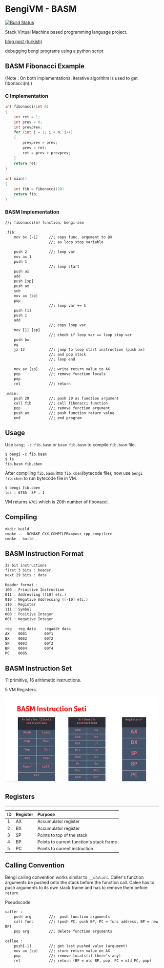 # BengiVM - BASM
[![Build Status](https://travis-ci.org/humanova/Bengi.svg?branch=master)](https://travis-ci.org/humanova/Bengi)

Stack Virtual Machine based programming language project.

[blog post (turkish)](https://humanova.github.io/post/bengi)

[debugging bengi programs using a python script](https://www.youtube.com/watch?v=mkqNtYPKTWQ)

## BASM Fibonacci Example

(Note : On both implementations: iterative algorithm is used to get fibonacci(n).)
### C Implementation

```c
int fibonacci(int n)
{
    int ret = 1;
    int prev = 0;
    int prevprev;
    for (int i = 1; i < n; i++)
    {
        prevprev = prev;
        prev = ret;
        ret = prev + prevprev;
    }
	return ret;
}

int main()
{
    int fib = fibonacci(20)
    return fib;
}
```

### BASM Implementation

```assembly
//; fibonacci(n) function, bengi-asm

.fib:
    mov bx [-1]   	//; copy func. argument to BX
			        //; as loop stop variable

    push 2        	//; loop var
    mov ax 1
    push 1
                  	//; loop start
    push ax
    add
    push [sp]
    push ax
    sub 
    mov ax [sp]
    pop
                  	//; loop var += 1
    push [1]
    push 1
    add
                	//; copy loop var
    mov [1] [sp]
                	//; check if loop var == loop stop var
    push bx      
    eq
    jz 12     	    //; jump to loop start instruction (push ax)
                	//; and pop stack
                	//; loop end

    mov ax [sp]		//; write return value to AX
    pop             //; remove function locals
    pop
    ret             //; return 

.main:
    push 20		    //; push 20 as function argument
    call fib        //; call fibonacci function
    pop             //; remove function argument
    push ax         //; push function return value
    end             //; end program
```

## Usage

Use `bengi -c fib.basm` or `basm fib.basm` to compile `fib.basm` file.

```
$ bengi -c fib.basm
$ ls
fib.basm fib.cben
```

After compiling `fib.basm` into `fib.cben`(bytecode file), now use `bengi fib.cben` to run bytecode file in VM.

```
$ bengi fib.cben
tos : 6765  SP : 1
```
VM returns `6765` which is 20th number of fibonacci.

## Compiling
```
mkdir build
cmake .. -DCMAKE_CXX_COMPILER=<your_cpp_compiler>
cmake --build .
```

## BASM Instruction Format
```text
32 bit instructions
first 3 bits : header
next 29 bits : data

Header format :
100 : Primitive Instruction
011 : Addressing ([10] etc.)
010 : Negative Addressing ([-10] etc.)
110 : Register
111 : Symbol
000 : Positive Integer
001 : Negative Integer

reg   reg data    regaddr data
AX    0001        00f1
BX    0002        00f2
SP    0003        00f3
BP    0004        00f4
PC    0005
```

## BASM Instruction Set

11 primitive, 16 arithmetic instructions.

5 VM Registers.

![InstructionSet](misc/doc/turkish/content/instruction_set.png)


## Registers
---

|ID  | Register     | Purpose                                 | 
|:---|:-------------|:----------------------------------------|
| 1  | AX           | Accumulator register                    |
| 2  | BX           | Accumulator register                    |  
| 3  | SP           | Points to top of the stack              |
| 4  | BP           | Points to current function's stack frame|
| 5  | PC           | Points to current instruction           |

## Calling Convention
Bengi calling convention works similar to _`__stdcall`_. Caller's function arguments be pushed onto the stack before the function call. Calee has to push arguments to its own stack frame and has to remove them before `return`. 

Pseudocode:
```assembly
caller :
    push arg        //;  push function arguments
    call func       //; (push PC, push BP, PC = func address, BP = new BP)
    pop arg         //; delete function arguments

callee :
    push[-1]        //; get last pushed value (argument)
    mov ax [sp]     //; store return value on AX
    pop             //; remove locals(if there's any)
    ret             //; return (BP = old BP, pop, PC = old PC, pop)
```